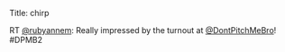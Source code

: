 Title: chirp

RT <a href="http://twitter.com/rubyannem">@rubyannem</a>: Really impressed by the turnout at <a href="http://twitter.com/DontPitchMeBro">@DontPitchMeBro</a>! #DPMB2
